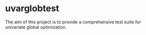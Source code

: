 # uvarglobtest
The aim of this project is to provide a comprehensive test suite for univariate global optimization.
